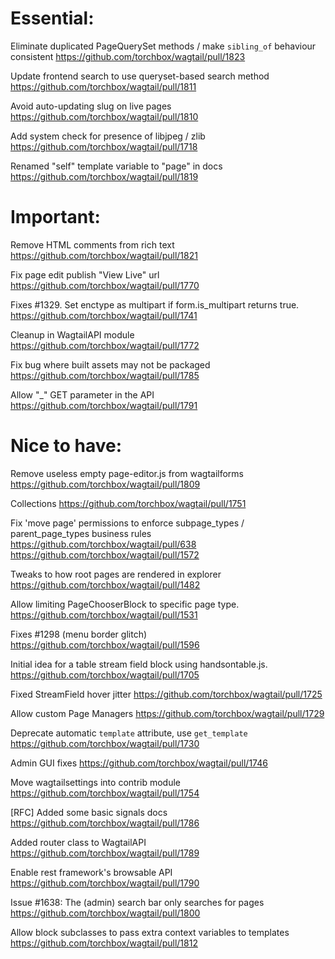 Essential:
==========

Eliminate duplicated PageQuerySet methods / make `sibling_of` behaviour consistent
https://github.com/torchbox/wagtail/pull/1823

Update frontend search to use queryset-based search method
https://github.com/torchbox/wagtail/pull/1811

Avoid auto-updating slug on live pages
https://github.com/torchbox/wagtail/pull/1810

Add system check for presence of libjpeg / zlib 
https://github.com/torchbox/wagtail/pull/1718

Renamed "self" template variable to "page" in docs
https://github.com/torchbox/wagtail/pull/1819

Important:
==========

Remove HTML comments from rich text
https://github.com/torchbox/wagtail/pull/1821

Fix page edit publish "View Live" url
https://github.com/torchbox/wagtail/pull/1770

Fixes #1329. Set enctype as multipart if form.is_multipart returns true.
https://github.com/torchbox/wagtail/pull/1741

Cleanup in WagtailAPI module
https://github.com/torchbox/wagtail/pull/1772

Fix bug where built assets may not be packaged
https://github.com/torchbox/wagtail/pull/1785

Allow "_" GET parameter in the API
https://github.com/torchbox/wagtail/pull/1791

Nice to have:
=============

Remove useless empty page-editor.js from wagtailforms
https://github.com/torchbox/wagtail/pull/1809

Collections
https://github.com/torchbox/wagtail/pull/1751

Fix 'move page' permissions to enforce subpage_types / parent_page_types business rules
https://github.com/torchbox/wagtail/pull/638
https://github.com/torchbox/wagtail/pull/1572

Tweaks to how root pages are rendered in explorer 
https://github.com/torchbox/wagtail/pull/1482

Allow limiting PageChooserBlock to specific page type.
https://github.com/torchbox/wagtail/pull/1531

Fixes #1298 (menu border glitch)
https://github.com/torchbox/wagtail/pull/1596

Initial idea for a table stream field block using handsontable.js.
https://github.com/torchbox/wagtail/pull/1705

Fixed StreamField hover jitter 
https://github.com/torchbox/wagtail/pull/1725

Allow custom Page Managers
https://github.com/torchbox/wagtail/pull/1729

Deprecate automatic `template` attribute, use `get_template`
https://github.com/torchbox/wagtail/pull/1730

Admin GUI fixes
https://github.com/torchbox/wagtail/pull/1746

Move wagtailsettings into contrib module
https://github.com/torchbox/wagtail/pull/1754

[RFC] Added some basic signals docs
https://github.com/torchbox/wagtail/pull/1786

Added router class to WagtailAPI
https://github.com/torchbox/wagtail/pull/1789

Enable rest framework's browsable API
https://github.com/torchbox/wagtail/pull/1790

Issue #1638: The (admin) search bar only searches for pages
https://github.com/torchbox/wagtail/pull/1800

Allow block subclasses to pass extra context variables to templates
https://github.com/torchbox/wagtail/pull/1812
